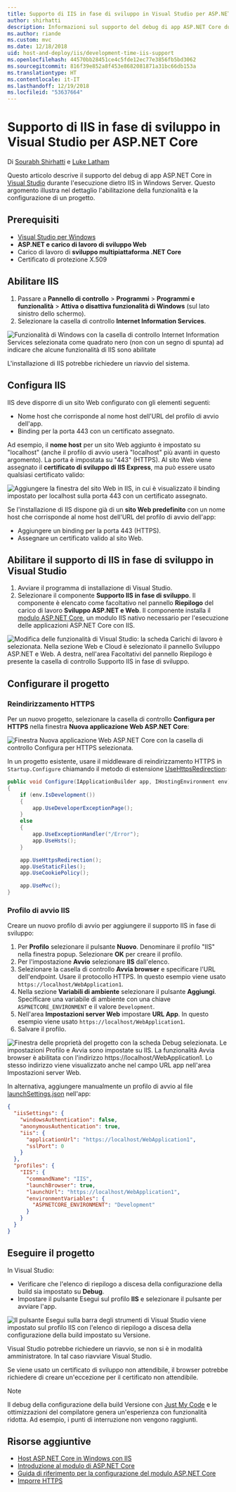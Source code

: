 ```yaml
---
title: Supporto di IIS in fase di sviluppo in Visual Studio per ASP.NET Core
author: shirhatti
description: Informazioni sul supporto del debug di app ASP.NET Core durante l'esecuzione dietro IIS in Windows Server.
ms.author: riande
ms.custom: mvc
ms.date: 12/18/2018
uid: host-and-deploy/iis/development-time-iis-support
ms.openlocfilehash: 44570bb28451ce4c5fde12ec77e3856fb5bd3062
ms.sourcegitcommit: 816f39e852a8f453e8682081871a31bc66db153a
ms.translationtype: HT
ms.contentlocale: it-IT
ms.lasthandoff: 12/19/2018
ms.locfileid: "53637664"
---
```

# <a name="development-time-iis-support-in-visual-studio-for-aspnet-core"></a>Supporto di IIS in fase di sviluppo in Visual Studio per ASP.NET Core

Di [Sourabh Shirhatti](https://twitter.com/sshirhatti) e [Luke Latham](https://github.com/guardrex)

Questo articolo descrive il supporto del debug di app ASP.NET Core in [Visual Studio](https://www.visualstudio.com/vs/) durante l'esecuzione dietro IIS in Windows Server. Questo argomento illustra nel dettaglio l'abilitazione della funzionalità e la configurazione di un progetto.

## <a name="prerequisites"></a>Prerequisiti

* [Visual Studio per Windows](https://www.microsoft.com/net/download/windows)
* **ASP.NET e carico di lavoro di sviluppo Web**
* Carico di lavoro di **sviluppo multipiattaforma .NET Core**
* Certificato di protezione X.509

## <a name="enable-iis"></a>Abilitare IIS

1. Passare a **Pannello di controllo** > **Programmi** > **Programmi e funzionalità** > **Attiva o disattiva funzionalità di Windows** (sul lato sinistro dello schermo).
1. Selezionare la casella di controllo **Internet Information Services**.

![Funzionalità di Windows con la casella di controllo Internet Information Services selezionata come quadrato nero (non con un segno di spunta) ad indicare che alcune funzionalità di IIS sono abilitate](development-time-iis-support/_static/enable_iis.png)

L'installazione di IIS potrebbe richiedere un riavvio del sistema.

## <a name="configure-iis"></a>Configura IIS

IIS deve disporre di un sito Web configurato con gli elementi seguenti:

* Nome host che corrisponde al nome host dell'URL del profilo di avvio dell'app.
* Binding per la porta 443 con un certificato assegnato.

Ad esempio, il **nome host** per un sito Web aggiunto è impostato su "localhost" (anche il profilo di avvio userà "localhost" più avanti in questo argomento). La porta è impostata su "443" (HTTPS). Al sito Web viene assegnato il **certificato di sviluppo di IIS Express**, ma può essere usato qualsiasi certificato valido:

![Aggiungere la finestra del sito Web in IIS, in cui è visualizzato il binding impostato per localhost sulla porta 443 con un certificato assegnato.](development-time-iis-support/_static/add-website-window.png)

Se l'installazione di IIS dispone già di un **sito Web predefinito** con un nome host che corrisponde al nome host dell'URL del profilo di avvio dell'app:

* Aggiungere un binding per la porta 443 (HTTPS).
* Assegnare un certificato valido al sito Web.

## <a name="enable-development-time-iis-support-in-visual-studio"></a>Abilitare il supporto di IIS in fase di sviluppo in Visual Studio

1. Avviare il programma di installazione di Visual Studio.
1. Selezionare il componente **Supporto IIS in fase di sviluppo**. Il componente è elencato come facoltativo nel pannello **Riepilogo** del carico di lavoro **Sviluppo ASP.NET e Web**. Il componente installa il [modulo ASP.NET Core](xref:host-and-deploy/aspnet-core-module), un modulo IIS nativo necessario per l'esecuzione delle applicazioni ASP.NET Core con IIS.

![Modifica delle funzionalità di Visual Studio: la scheda Carichi di lavoro è selezionata. Nella sezione Web e Cloud è selezionato il pannello Sviluppo ASP.NET e Web. A destra, nell'area Facoltativi del pannello Riepilogo è presente la casella di controllo Supporto IIS in fase di sviluppo.](development-time-iis-support/_static/development_time_support.png)

## <a name="configure-the-project"></a>Configurare il progetto

### <a name="https-redirection"></a>Reindirizzamento HTTPS

Per un nuovo progetto, selezionare la casella di controllo **Configura per HTTPS** nella finestra **Nuova applicazione Web ASP.NET Core**:

![Finestra Nuova applicazione Web ASP.NET Core con la casella di controllo Configura per HTTPS selezionata.](development-time-iis-support/_static/new-app.png)

In un progetto esistente, usare il middleware di reindirizzamento HTTPS in `Startup.Configure` chiamando il metodo di estensione [UseHttpsRedirection](/dotnet/api/microsoft.aspnetcore.builder.httpspolicybuilderextensions.usehttpsredirection):

```csharp
public void Configure(IApplicationBuilder app, IHostingEnvironment env)
{
    if (env.IsDevelopment())
    {
        app.UseDeveloperExceptionPage();
    }
    else
    {
        app.UseExceptionHandler("/Error");
        app.UseHsts();
    }

    app.UseHttpsRedirection();
    app.UseStaticFiles();
    app.UseCookiePolicy();

    app.UseMvc();
}
```

### <a name="iis-launch-profile"></a>Profilo di avvio IIS

Creare un nuovo profilo di avvio per aggiungere il supporto IIS in fase di sviluppo:

1. Per **Profilo** selezionare il pulsante **Nuovo**. Denominare il profilo "IIS" nella finestra popup. Selezionare **OK** per creare il profilo.
1. Per l'impostazione **Avvio** selezionare **IIS** dall'elenco.
1. Selezionare la casella di controllo **Avvia browser** e specificare l'URL dell'endpoint. Usare il protocollo HTTPS. In questo esempio viene usato `https://localhost/WebApplication1`.
1. Nella sezione **Variabili di ambiente** selezionare il pulsante **Aggiungi**. Specificare una variabile di ambiente con una chiave `ASPNETCORE_ENVIRONMENT` e il valore `Development`.
1. Nell'area **Impostazioni server Web** impostare **URL App**. In questo esempio viene usato `https://localhost/WebApplication1`.
1. Salvare il profilo.

![Finestra delle proprietà del progetto con la scheda Debug selezionata. Le impostazioni Profilo e Avvia sono impostate su IIS. La funzionalità Avvia browser è abilitata con l'indirizzo https://localhost/WebApplication1. Lo stesso indirizzo viene visualizzato anche nel campo URL app nell'area Impostazioni server Web.](development-time-iis-support/_static/project_properties.png)

In alternativa, aggiungere manualmente un profilo di avvio al file [launchSettings.json](http://json.schemastore.org/launchsettings) nell'app:

```json
{
  "iisSettings": {
    "windowsAuthentication": false,
    "anonymousAuthentication": true,
    "iis": {
      "applicationUrl": "https://localhost/WebApplication1",
      "sslPort": 0
    }
  },
  "profiles": {
    "IIS": {
      "commandName": "IIS",
      "launchBrowser": true,
      "launchUrl": "https://localhost/WebApplication1",
      "environmentVariables": {
        "ASPNETCORE_ENVIRONMENT": "Development"
      }
    }
  }
}
```

## <a name="run-the-project"></a>Eseguire il progetto

In Visual Studio:

* Verificare che l'elenco di riepilogo a discesa della configurazione della build sia impostato su **Debug**.
* Impostare il pulsante Esegui sul profilo **IIS** e selezionare il pulsante per avviare l'app.

![Il pulsante Esegui sulla barra degli strumenti di Visual Studio viene impostato sul profilo IIS con l'elenco di riepilogo a discesa della configurazione della build impostato su Versione.](development-time-iis-support/_static/toolbar.png)

Visual Studio potrebbe richiedere un riavvio, se non si è in modalità amministratore. In tal caso riavviare Visual Studio.

Se viene usato un certificato di sviluppo non attendibile, il browser potrebbe richiedere di creare un'eccezione per il certificato non attendibile.

> [!NOTE]
> Il debug della configurazione della build Versione con [Just My Code](/visualstudio/debugger/just-my-code) e le ottimizzazioni del compilatore genera un'esperienza con funzionalità ridotta. Ad esempio, i punti di interruzione non vengono raggiunti.

## <a name="additional-resources"></a>Risorse aggiuntive

* [Host ASP.NET Core in Windows con IIS](xref:host-and-deploy/iis/index)
* [Introduzione al modulo di ASP.NET Core](xref:host-and-deploy/aspnet-core-module)
* [Guida di riferimento per la configurazione del modulo ASP.NET Core](xref:host-and-deploy/aspnet-core-module)
* [Imporre HTTPS](xref:security/enforcing-ssl)
